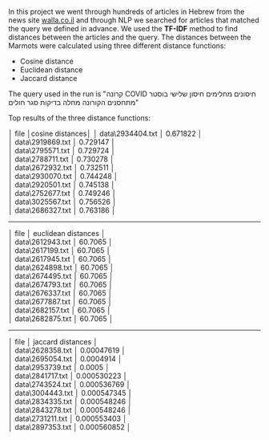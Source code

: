 In this project we went through hundreds of articles in Hebrew from the news site [walla.co.il](http://walla.co.il "walla.co.il") and through NLP we searched for articles that matched the query we defined in advance.
We used the **TF-IDF** method to find distances between the articles and the query.
The distances between the Marmots were calculated using three different distance functions:
- Cosine distance
- Euclidean distance
- Jaccard distance

The query used in the run is "קרונה COVID חיסונים מחלימים חיסון שלישי בוסטר מתחסנים הקורונה מחלה בדיקות סגר חולים"

Top results of the three distance functions:

│ file                        │cosine distances│
│ data\2934404.txt │           0.671822 │<br />
│ data\2919869.txt │           0.729147 │<br />
│ data\2795571.txt │           0.729724 │<br />
│ data\2788711.txt │           0.730278 │<br />
│ data\2672932.txt │           0.732511 │<br />
│ data\2930070.txt │           0.744248 │<br />
│ data\2920501.txt │           0.745138 │<br />
│ data\2752677.txt │           0.749246 │<br />
│ data\3025567.txt │           0.756526 │<br />
│ data\2686327.txt │           0.763186 │<br />

------------


│ file             │   euclidean distances │<br />
│ data\2612943.txt │               60.7065 │<br />
│ data\2617199.txt │               60.7065 │<br />
│ data\2617945.txt │               60.7065 │<br />
│ data\2624898.txt │               60.7065 │<br />
│ data\2674495.txt │               60.7065 │<br />
│ data\2674793.txt │               60.7065 │<br />
│ data\2676337.txt │               60.7065 │<br />
│ data\2677887.txt │               60.7065 │<br />
│ data\2682157.txt │               60.7065 │<br />
│ data\2682875.txt │               60.7065 │<br />

------------


│ file             │   jaccard distances │<br />
│ data\2628358.txt │           0.00047619  │<br />
│ data\2695054.txt │           0.0004914   │<br />
│ data\2953739.txt │           0.0005      │<br />
│ data\2841717.txt │           0.000530223 │<br />
│ data\2743524.txt │           0.000536769 │<br />
│ data\3004443.txt │           0.000547345 │<br />
│ data\2834335.txt │           0.000548246 │<br />
│ data\2843278.txt │           0.000548246 │<br />
│ data\2731211.txt │           0.000553403 │<br />
│ data\2897353.txt │           0.000560852 │<br />
